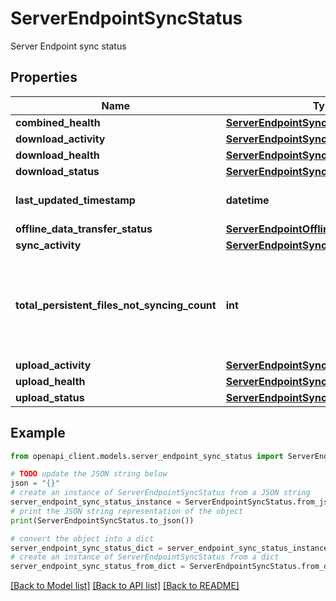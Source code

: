 # ServerEndpointSyncStatus

Server Endpoint sync status

## Properties

Name | Type | Description | Notes
------------ | ------------- | ------------- | -------------
**combined_health** | [**ServerEndpointSyncHealthState**](ServerEndpointSyncHealthState.md) |  | [optional] 
**download_activity** | [**ServerEndpointSyncActivityStatus**](ServerEndpointSyncActivityStatus.md) |  | [optional] 
**download_health** | [**ServerEndpointSyncHealthState**](ServerEndpointSyncHealthState.md) |  | [optional] 
**download_status** | [**ServerEndpointSyncSessionStatus**](ServerEndpointSyncSessionStatus.md) |  | [optional] 
**last_updated_timestamp** | **datetime** | Last Updated Timestamp | [optional] [readonly] 
**offline_data_transfer_status** | [**ServerEndpointOfflineDataTransferState**](ServerEndpointOfflineDataTransferState.md) |  | [optional] 
**sync_activity** | [**ServerEndpointSyncActivityState**](ServerEndpointSyncActivityState.md) |  | [optional] 
**total_persistent_files_not_syncing_count** | **int** | Total count of persistent files not syncing (combined upload + download). | [optional] [readonly] 
**upload_activity** | [**ServerEndpointSyncActivityStatus**](ServerEndpointSyncActivityStatus.md) |  | [optional] 
**upload_health** | [**ServerEndpointSyncHealthState**](ServerEndpointSyncHealthState.md) |  | [optional] 
**upload_status** | [**ServerEndpointSyncSessionStatus**](ServerEndpointSyncSessionStatus.md) |  | [optional] 

## Example

```python
from openapi_client.models.server_endpoint_sync_status import ServerEndpointSyncStatus

# TODO update the JSON string below
json = "{}"
# create an instance of ServerEndpointSyncStatus from a JSON string
server_endpoint_sync_status_instance = ServerEndpointSyncStatus.from_json(json)
# print the JSON string representation of the object
print(ServerEndpointSyncStatus.to_json())

# convert the object into a dict
server_endpoint_sync_status_dict = server_endpoint_sync_status_instance.to_dict()
# create an instance of ServerEndpointSyncStatus from a dict
server_endpoint_sync_status_from_dict = ServerEndpointSyncStatus.from_dict(server_endpoint_sync_status_dict)
```
[[Back to Model list]](../README.md#documentation-for-models) [[Back to API list]](../README.md#documentation-for-api-endpoints) [[Back to README]](../README.md)


